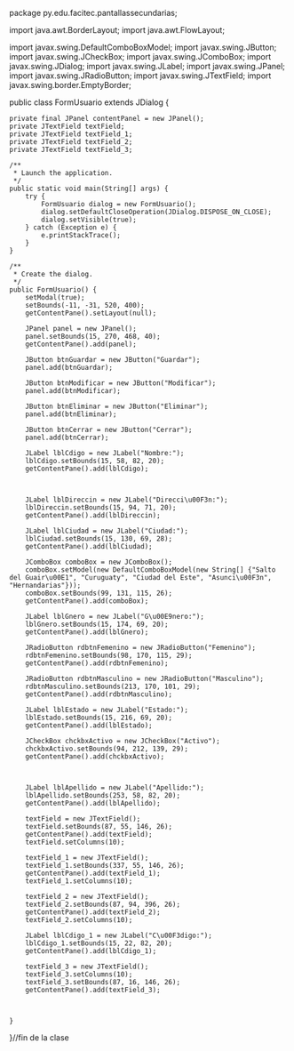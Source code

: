package py.edu.facitec.pantallassecundarias;

import java.awt.BorderLayout;
import java.awt.FlowLayout;

import javax.swing.DefaultComboBoxModel;
import javax.swing.JButton;
import javax.swing.JCheckBox;
import javax.swing.JComboBox;
import javax.swing.JDialog;
import javax.swing.JLabel;
import javax.swing.JPanel;
import javax.swing.JRadioButton;
import javax.swing.JTextField;
import javax.swing.border.EmptyBorder;

public class FormUsuario extends JDialog {

	private final JPanel contentPanel = new JPanel();
	private JTextField textField;
	private JTextField textField_1;
	private JTextField textField_2;
	private JTextField textField_3;

	/**
	 * Launch the application.
	 */
	public static void main(String[] args) {
		try {
			FormUsuario dialog = new FormUsuario();
			dialog.setDefaultCloseOperation(JDialog.DISPOSE_ON_CLOSE);
			dialog.setVisible(true);
		} catch (Exception e) {
			e.printStackTrace();
		}
	}

	/**
	 * Create the dialog.
	 */
	public FormUsuario() {
		setModal(true);
		setBounds(-11, -31, 520, 400);
		getContentPane().setLayout(null);
		
		JPanel panel = new JPanel();
		panel.setBounds(15, 270, 468, 40);
		getContentPane().add(panel);
		
		JButton btnGuardar = new JButton("Guardar");
		panel.add(btnGuardar);
		
		JButton btnModificar = new JButton("Modificar");
		panel.add(btnModificar);
		
		JButton btnEliminar = new JButton("Eliminar");
		panel.add(btnEliminar);
		
		JButton btnCerrar = new JButton("Cerrar");
		panel.add(btnCerrar);
		
		JLabel lblCdigo = new JLabel("Nombre:");
		lblCdigo.setBounds(15, 58, 82, 20);
		getContentPane().add(lblCdigo);
		
	
		
		JLabel lblDireccin = new JLabel("Direcci\u00F3n:");
		lblDireccin.setBounds(15, 94, 71, 20);
		getContentPane().add(lblDireccin);
		
		JLabel lblCiudad = new JLabel("Ciudad:");
		lblCiudad.setBounds(15, 130, 69, 28);
		getContentPane().add(lblCiudad);
		
		JComboBox comboBox = new JComboBox();
		comboBox.setModel(new DefaultComboBoxModel(new String[] {"Salto del Guair\u00E1", "Curuguaty", "Ciudad del Este", "Asunci\u00F3n", "Hernandarias"}));
		comboBox.setBounds(99, 131, 115, 26);
		getContentPane().add(comboBox);
		
		JLabel lblGnero = new JLabel("G\u00E9nero:");
		lblGnero.setBounds(15, 174, 69, 20);
		getContentPane().add(lblGnero);
		
		JRadioButton rdbtnFemenino = new JRadioButton("Femenino");
		rdbtnFemenino.setBounds(98, 170, 115, 29);
		getContentPane().add(rdbtnFemenino);
		
		JRadioButton rdbtnMasculino = new JRadioButton("Masculino");
		rdbtnMasculino.setBounds(213, 170, 101, 29);
		getContentPane().add(rdbtnMasculino);
		
		JLabel lblEstado = new JLabel("Estado:");
		lblEstado.setBounds(15, 216, 69, 20);
		getContentPane().add(lblEstado);
		
		JCheckBox chckbxActivo = new JCheckBox("Activo");
		chckbxActivo.setBounds(94, 212, 139, 29);
		getContentPane().add(chckbxActivo);
		
		
		
		JLabel lblApellido = new JLabel("Apellido:");
		lblApellido.setBounds(253, 58, 82, 20);
		getContentPane().add(lblApellido);
		
		textField = new JTextField();
		textField.setBounds(87, 55, 146, 26);
		getContentPane().add(textField);
		textField.setColumns(10);
		
		textField_1 = new JTextField();
		textField_1.setBounds(337, 55, 146, 26);
		getContentPane().add(textField_1);
		textField_1.setColumns(10);
		
		textField_2 = new JTextField();
		textField_2.setBounds(87, 94, 396, 26);
		getContentPane().add(textField_2);
		textField_2.setColumns(10);
		
		JLabel lblCdigo_1 = new JLabel("C\u00F3digo:");
		lblCdigo_1.setBounds(15, 22, 82, 20);
		getContentPane().add(lblCdigo_1);
		
		textField_3 = new JTextField();
		textField_3.setColumns(10);
		textField_3.setBounds(87, 16, 146, 26);
		getContentPane().add(textField_3);
		
		

	}
}//fin de la clase